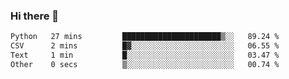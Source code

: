 ### Hi there 👋

<!--START_SECTION:waka-->

```txt
Python   27 mins         ██████████████████████▒░░   89.24 %
CSV      2 mins          █▓░░░░░░░░░░░░░░░░░░░░░░░   06.55 %
Text     1 min           █░░░░░░░░░░░░░░░░░░░░░░░░   03.47 %
Other    0 secs          ▒░░░░░░░░░░░░░░░░░░░░░░░░   00.74 %
```

<!--END_SECTION:waka-->
